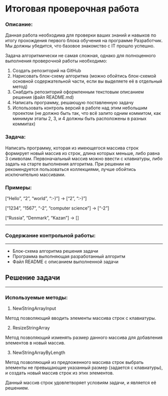# **Итоговая проверочная работа**
### **Описание:**

Данная работа необходима для проверки ваших знаний и навыков по итогу прохождения первого блока обучения на программе Разработчик. Мы должны убедится, что базовое знакомство с IT прошло успешно.

Задача алгоритмически не самая сложная, однако для полноценного выполнения проверочной работы необходимо:

1. Создать репозиторий на GitHub
2. Нарисовать блок-схему алгоритма (можно обойтись блок-схемой основной содержательной части, если вы выделяете её в отдельный метод)
3. Снабдить репозиторий оформленным текстовым описанием решения (файл README.md)
4. Написать программу, решающую поставленную задачу
5. Использовать контроль версий в работе над этим небольшим проектом (не должно быть так, что всё залито одним коммитом, как минимум этапы 2, 3, и 4 должны быть расположены в разных коммитах)

### **Задача:** 

Написать программу, которая из имеющегося массива строк формирует новый массив из строк, длина которых меньше, либо равна 3 символам. Первоначальный массив можно ввести с клавиатуры, либо задать на старте выполнения алгоритма. При решении не рекомендуется пользоваться коллекциями, лучше обойтись исключительно массивами.

### **Примеры:**

[“Hello”, “2”, “world”, “:-)”] → [“2”, “:-)”]

[“1234”, “1567”, “-2”, “computer science”] → [“-2”]

[“Russia”, “Denmark”, “Kazan”] → []

---
### **Содержание контрольной работы:**
---
* Блок-схема алгоритма решения задачи
* Программа выполняющая разработанный алгоритм 
* Файл README с описанием выполненной задачи

## **Решение задачи**
---
### **Используемые методы:**

1. NewStringArrayInput

Метод позволяющий вводить элементы массива строк с клавиатуры.

2. ResizeStringArray

Метод позволяющий изменять размер данного массива для добавления элементов в новый массив.

3. NewStringArrayByLength

Метод позволяющий из предложенного массива строк выбрать элементы не превыщающие указанный размер (задается с клавиатуры), и создать новый массив строк из этих элементов.

Данный массив строк удовлетворяет условиям задачи, и является её решением.
